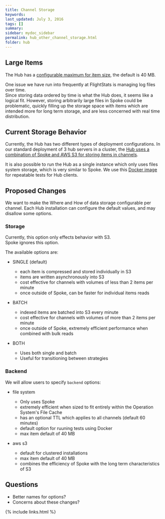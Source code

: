 ```yaml
---
title: Channel Storage
keywords: 
last_updated: July 3, 2016
tags: []
summary: 
sidebar: mydoc_sidebar
permalink: hub_other_channel_storage.html
folder: hub
---
```



## Large Items

The Hub has a [configurable maximum for item size](hub_install_locally.md), the default is 40 MB.

One issue we have run into frequently at FlightStats is managing log files over time.  
Since storing data ordered by time is what the Hub does, it seems like a logical fit.
However, storing arbitrarily large files in Spoke could be problematic, quickly filling up the storage space with items which are intended more
for long term storage, and are less concerned with real time distribution.

## Current Storage Behavior

Currently, the Hub has two different types of deployment configurations.
In our standard deployment of 3 hub servers in a cluster, the [Hub uses a combination of Spoke and AWS S3 for storing items in channels](hub_other_technical.html).

It is also possible to run the Hub as a single instance which only uses files system storage, which is very similar to Spoke.
We use this [Docker image](https://hub.docker.com/r/flightstats/hub/) for repeatable tests for Hub clients.

## Proposed Changes

We want to make the Where and How of data storage configurable per channel.
Each Hub installation can configure the default values, and may disallow some options.

### Storage
 
Currently, this option only effects behavior with S3.     
Spoke ignores this option.

The available options are:

* SINGLE (default)
    * each item is compressed and stored individually in S3
    * items are written asynchronously into S3
    * cost effective for channels with volumes of less than 2 items per minute 
    * once outside of Spoke, can be faster for individual items reads
    
* BATCH
    * indexed items are batched into S3 every minute
    * cost effective for channels with volumes of more than 2 items per minute
    * once outside of Spoke, extremely efficient performance when combined with bulk reads
    
* BOTH
    * Uses both single and batch
    * Useful for transitioning between strategies

### Backend

We will allow users to specify `backend` options:

* file system

    * Only uses Spoke
    * extremely efficient when sized to fit entirely within the Operation System's File Cache
    * has an optional TTL which applies to all channels (default 60 minutes)
    * default option for ruuning tests using Docker 
    * max item default of 40 MB
    
* aws s3

    * default for clustered installations
    * max item default of 40 MB
    * combines the efficiency of Spoke with the long term characteristics of S3

## Questions

* Better names for options?
* Concerns about these changes?


{% include links.html %}